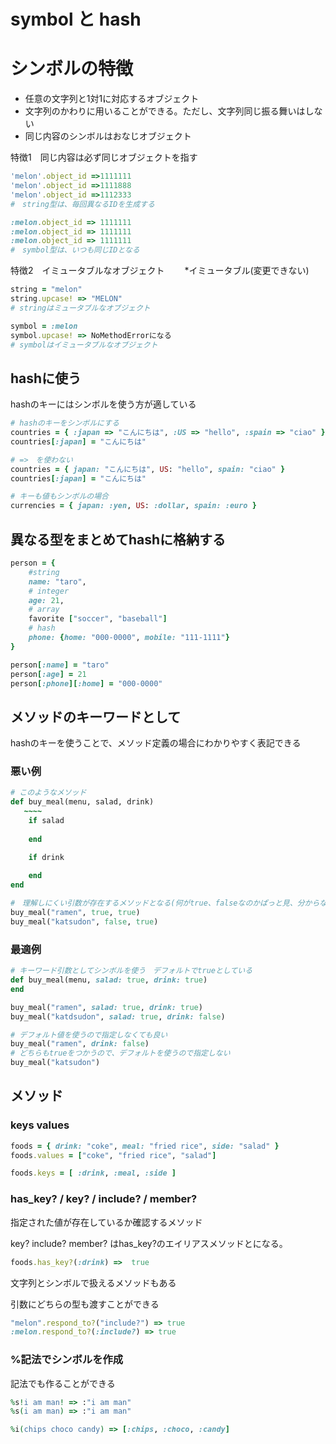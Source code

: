 # symbol と hash
# シンボルの特徴

- 任意の文字列と1対1に対応するオブジェクト
- 文字列のかわりに用いることができる。ただし、文字列同じ振る舞いはしない
- 同じ内容のシンボルはおなじオブジェクト

特徴1　同じ内容は必ず同じオブジェクトを指す

```ruby
'melon'.object_id =>1111111
'melon'.object_id =>1111888
'melon'.object_id =>1112333
#　string型は、毎回異なるIDを生成する

:melon.object_id => 1111111
:melon.object_id => 1111111
:melon.object_id => 1111111
#　symbol型は、いつも同じIDとなる
```

特徴2　イミュータブルなオブジェクト 　　*イミュータブル(変更できない)

```ruby
string = "melon"
string.upcase! => "MELON"
# stringはミュータブルなオブジェクト

symbol = :melon
symbol.upcase! => NoMethodErrorになる
# symbolはイミュータブルなオブジェクト
```

## hashに使う

hashのキーにはシンボルを使う方が適している

```ruby
# hashのキーをシンボルにする
countries = { :japan => "こんにちは", :US => "hello", :spain => "ciao" }
countries[:japan] = "こんにちは"

# =>　を使わない
countries = { japan: "こんにちは", US: "hello", spain: "ciao" }
countries[:japan] = "こんにちは"

# キーも値もシンボルの場合
currencies = { japan: :yen, US: :dollar, spain: :euro }
```

## 異なる型をまとめてhashに格納する

```ruby
person = {
	#string
	name: "taro",
	# integer
	age: 21,
	# array
	favorite ["soccer", "baseball"]
	# hash
	phone: {home: "000-0000", mobile: "111-1111"}
}

person[:name] = "taro"
person[:age] = 21
person[:phone][:home] = "000-0000"
```

## メソッドのキーワードとして

hashのキーを使うことで、メソッド定義の場合にわかりやすく表記できる

### 悪い例

```ruby
# このようなメソッド
def buy_meal(menu, salad, drink)
   ~~~~
	if salad
	
	end

	if drink
 
	end
end

#　理解しにくい引数が存在するメソッドとなる(何がtrue、falseなのかぱっと見、分からない)
buy_meal("ramen", true, true)
buy_meal("katsudon", false, true)
```

### 最適例

```ruby
# キーワード引数としてシンボルを使う　デフォルトでtrueとしている
def buy_meal(menu, salad: true, drink: true)
end

buy_meal("ramen", salad: true, drink: true)
buy_meal("katdsudon", salad: true, drink: false)

# デフォルト値を使うので指定しなくても良い
buy_meal("ramen", drink: false)
# どちらもtrueをつかうので、デフォルトを使うので指定しない
buy_meal("katsudon") 
```

## メソッド

### keys values

```ruby
foods = { drink: "coke", meal: "fried rice", side: "salad" }
foods.values = ["coke", "fried rice", "salad"]

foods.keys = [ :drink, :meal, :side ] 
```

### has_key? / key? / include? / member?

指定された値が存在しているか確認するメソッド

key? include? member? はhas_key?のエイリアスメソッドとになる。

```ruby
foods.has_key?(:drink) =>  true
```
文字列とシンボルで扱えるメソッドもある

引数にどちらの型も渡すことができる

```ruby
"melon".respond_to?("include?") => true
:melon.respond_to?(:include?) => true
```

### %記法でシンボルを作成

記法でも作ることができる

```ruby
%s!i am man! => :"i am man"
%s(i am man) => :"i am man"

%i(chips choco candy) => [:chips, :choco, :candy]
```